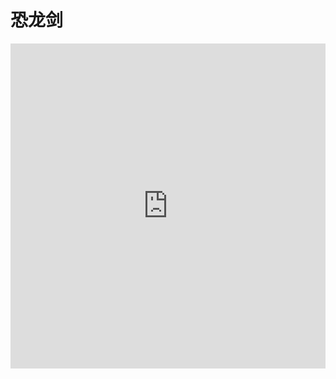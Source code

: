 # 恐龙剑


<div align="center">
  <div id="dino"></div>
</div>

<iframe src="https://dinoswords.gg/" width="100%" height="520" name="topFrame" scrolling="yes" noresize="noresize" frameborder="0" id="topFrame"></iframe>


